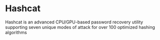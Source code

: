 # Hashcat

Hashcat is an advanced CPU/GPU-based password recovery utility supporting seven unique modes of attack for over 100 optimized hashing algorithms
